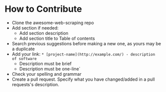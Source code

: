 # How to Contribute

* Clone the awesome-web-scraping repo
* Add section if needed:
    * Add section description
    * Add section title to Table of contents
* Search previous suggestions before making a new one, as yours may be a duplicate
* Add your link: `* [project-name](http://example.com/) - description of software`
   * Description must be brief
   * Description must be one-line`
* Check your spelling and grammar
* Create a pull request. Specify what you have changed/added in a pull requests's description.
